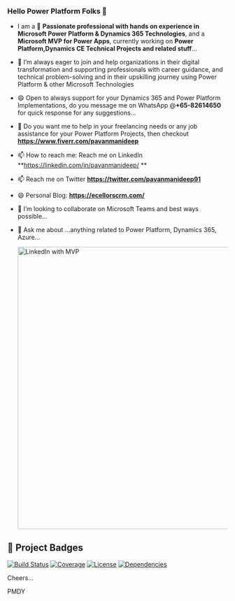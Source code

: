 ### Hello Power Platform Folks 👋

- I am a 🔭 **Passionate professional with hands on experience in Microsoft Power Platform & Dynamics 365 Technologies**, and a **Microsoft MVP for Power Apps**, currently working on **Power Platform,Dynamics CE Technical Projects and related stuff**...
- 🤔 I’m always eager to join and help organizations in their digital transformation and supporting professionals with career guidance, and technical problem-solving and in  their upskilling journey using Power Platform & other Microsoft Technologies 
- 😄 Open to always support for your Dynamics 365 and Power Platform Implementations, do you message me on WhatsApp @**+65-82614650** for quick response for any suggestions...
- 🌱 Do you want me to help in your freelancing needs or any job assistance for your Power Platform Projects, then checkout **https://www.fiverr.com/pavanmanideep**
- 📫 How to reach me: Reach me on LinkedIn **https://linkedin.com/in/pavanmanideep/ **
- 📫 Reach me on Twitter **https://twitter.com/pavanmanideep91**
- 😄 Personal Blog: **https://ecellorscrm.com/**
- 👯 I’m looking to collaborate on Microsoft Teams and best ways possible...
- 💬 Ask me about ...anything related to Power Platform, Dynamics 365, Azure...

  <img width="646" alt="LinkedIn with MVP" src="https://github.com/user-attachments/assets/049a4308-3c18-4d7e-b648-d524b084aef9">

## 🚀 Project Badges

[![Build Status](https://github.com/pavanmanideep/repo/actions/workflows/build.yml/badge.svg?branch=main)](https://github.com/pavanmanideep/repo/actions/workflows/build.yml)
[![Coverage](https://codecov.io/gh/pavanmanideep/repo/branch/main/graph/badge.svg)](https://codecov.io/gh/pavanmanideep/repo)
[![License](https://img.shields.io/github/license/pavanmanideep/repo)](https://github.com/pavanmanideep/repo/blob/main/LICENSE)
[![Dependencies](https://img.shields.io/librariesio/github/pavanmanideep/repo)](https://libraries.io/github/pavanmanideep/repo)
  

Cheers...

PMDY


